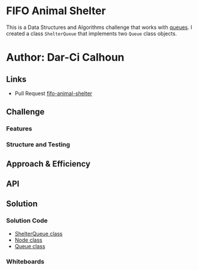 # FIFO Animal Shelter

This is a Data Structures and Algorithms challenge that works with [queues](https://codefellows.github.io/common-curriculum/data_structures_and_algorithms/Code_401/class-10/resources/stacks_and_queues.html). I created a class `ShelterQueue` that implements two `Queue` class objects.

# Author: Dar-Ci Calhoun

## Links

- Pull Request [fifo-animal-shelter](https://github.com/dcalhoun286/data-structures-and-algorithms/pull/38)

## Challenge

### Features

### Structure and Testing

## Approach & Efficiency

## API

## Solution

### Solution Code

- [ShelterQueue class](lib/fifo-animal-shelter.js)
- [Node class](lib/node.js)
- [Queue class](lib/queue.js)

### Whiteboards
